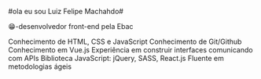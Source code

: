 #ola eu sou Luiz Felipe Machahdo#




😁-desenvolvedor front-end pela Ebac

Conhecimento de HTML, CSS e JavaScript
Conhecimento de Git/Github
Conhecimento em Vue.js
Experiência em construir interfaces comunicando com APIs
Biblioteca JavaScript: jQuery, SASS, React.js
Fluente em metodologias ágeis

<!-- in your header -->
<link rel="stylesheet" href="https://cdn.jsdelivr.net/gh/devicons/devicon@latest/devicon.min.css">

<!-- in your body -->
<i class="devicon-devicon-plain"></i>

